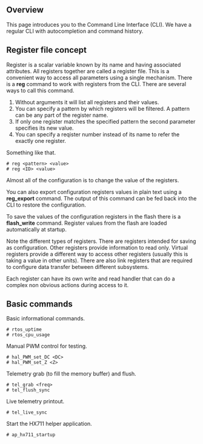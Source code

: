 ## Overview

This page introduces you to the Command Line Interface (CLI). We have a regular
CLI with autocompletion and command history.

## Register file concept

Register is a scalar variable known by its name and having associated
attributes. All registers together are called a register file. This is a
convenient way to access all parameters using a single mechanism. There is a
**reg** command to work with registers from the CLI. There are several ways to
call this command.

1. Without arguments it will list all registers and their values.
2. You can specify a pattern by which registers will be filtered. A pattern can
   be any part of the register name.
3. If only one register matches the specified pattern the second parameter
   specifies its new value.
4. You can specify a reqister number instead of its name to refer the exactly
   one register.

Something like that.

	# reg <pattern> <value>
	# reg <ID> <value>

Almost all of the configuration is to change the value of the registers.

You can also export configuration registers values in plain text using a
**reg_export** command. The output of this command can be fed back into the CLI
to restore the configuration.

To save the values of the configuration registers in the flash there is a
**flash_write** command. Register values from the flash are loaded
automatically at startup.

Note the different types of registers. There are registers intended for saving
as configuration. Other registers provide information to read only. Virtual
registers provide a different way to access other registers (usually this is
taking a value in other units). There are also link registers that are required
to configure data transfer between different subsystems.

Each register can have its own write and read handler that can do a complex non
obvious actions during access to it.

## Basic commands

Basic informational commands.

	# rtos_uptime
	# rtos_cpu_usage

Manual PWM control for testing.

	# hal_PWM_set_DC <DC>
	# hal_PWM_set_Z <Z>

Telemetry grab (to fill the memory buffer) and flush.

	# tel_grab <freq>
	# tel_flush_sync

Live telemetry printout.

	# tel_live_sync

Start the HX711 helper application.

	# ap_hx711_startup

